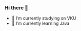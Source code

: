 ### Hi there 👋

<!--
**nhuanld17/nhuanld17** is a ✨ _special_ ✨ repository because its `README.md` (this file) appears on your GitHub profile.

Here are some ideas to get you started:
-->

- 🔭 I’m currently studying on VKU
- 🌱 I’m currently learning Java






